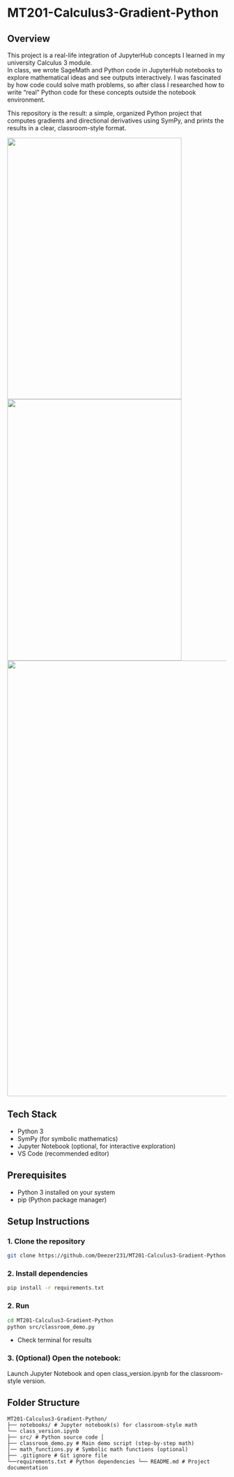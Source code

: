 # MT201-Calculus3-Gradient-Python

## Overview

This project is a real-life integration of JupyterHub concepts I learned in my university Calculus 3 module.  
In class, we wrote SageMath and Python code in JupyterHub notebooks to explore mathematical ideas and see outputs interactively. I was fascinated by how code could solve math problems, so after class I researched how to write “real” Python code for these concepts outside the notebook environment.

This repository is the result: a simple, organized Python project that computes gradients and directional derivatives using SymPy, and prints the results in a clear, classroom-style format.


  <img src="https://github.com/user-attachments/assets//03b5a986-3217-47ed-a83a-3b7072b5bac5" height= "600" width="400" />
  <img src="https://github.com/user-attachments/assets//c10ae012-f9a5-4271-92ad-894cc7e12da1" height= "600" width="400" />


  <img src="https://github.com/user-attachments/assets/508db117-8e7b-47ee-b6c5-347325daf3c3" height= "1000" width="830" />


## Tech Stack
- Python 3
- SymPy (for symbolic mathematics)
- Jupyter Notebook (optional, for interactive exploration)
- VS Code (recommended editor)

## Prerequisites
- Python 3 installed on your system
- pip (Python package manager)

## Setup Instructions

### 1. Clone the repository
```bash
git clone https://github.com/Deezer231/MT201-Calculus3-Gradient-Python.git
```

### 2. Install dependencies
```bash
pip install -r requirements.txt
```

### 2. Run 
```bash
cd MT201-Calculus3-Gradient-Python
python src/classroom_demo.py
```
* Check terminal for results

### 3. (Optional) Open the notebook:

Launch Jupyter Notebook and open class_version.ipynb for the classroom-style version.

## Folder Structure
```
MT201-Calculus3-Gradient-Python/ 
├── notebooks/ # Jupyter notebook(s) for classroom-style math 
└── class_version.ipynb 
├── src/ # Python source code │ 
├── classroom_demo.py # Main demo script (step-by-step math) 
│── math_functions.py # Symbolic math functions (optional) 
├── .gitignore # Git ignore file 
└──requirements.txt # Python dependencies └── README.md # Project documentation
```
